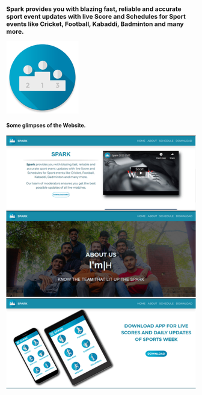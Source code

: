 ### Spark provides you with blazing fast, reliable and accurate sport event updates with live Score and Schedules for Sport events like Cricket, Football, Kabaddi, Badminton and many more.
![Spark logo](/resources/app_icon.png)

#### Some glimpses of the Website.
![Home](/resources/Capture.PNG)
![About ](/resources/Capture1.PNG)
![Download](/resources/Capture3.PNG)
